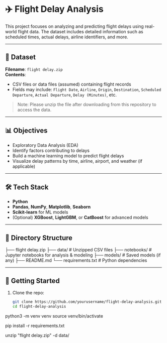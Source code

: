 # ✈️ Flight Delay Analysis

This project focuses on analyzing and predicting flight delays using real-world flight data. The dataset includes detailed information such as scheduled times, actual delays, airline identifiers, and more.

---

## 📁 Dataset

**Filename**: `flight delay.zip`  
**Contents**:
- CSV files or data files (assumed) containing flight records
- Fields may include: `Flight Date`, `Airline`, `Origin`, `Destination`, `Scheduled Departure`, `Actual Departure`, `Delay (Minutes)`, etc.

> Note: Please unzip the file after downloading from this repository to access the data.

---

## 📊 Objectives

- Exploratory Data Analysis (EDA)
- Identify factors contributing to delays
- Build a machine learning model to predict flight delays
- Visualize delay patterns by time, airline, airport, and weather (if applicable)

---

## 🛠️ Tech Stack

- **Python**
- **Pandas**, **NumPy**, **Matplotlib**, **Seaborn**
- **Scikit-learn** for ML models
- (Optional) **XGBoost**, **LightGBM**, or **CatBoost** for advanced models

---

## 📂 Directory Structure
├── flight delay.zip
├── data/ # Unzipped CSV files
├── notebooks/ # Jupyter notebooks for analysis & modeling
├── models/ # Saved models (if any)
├── README.md
└── requirements.txt # Python dependencies


---

## 🚀 Getting Started

1. Clone the repo:
   ```bash
   git clone https://github.com/yourusername/flight-delay-analysis.git
   cd flight-delay-analysis  


python3 -m venv venv
source venv/bin/activate

pip install -r requirements.txt


unzip "flight delay.zip" -d data/


